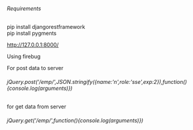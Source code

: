 <h6>Requirements</h6>
pip install djangorestframework<br/>
pip install pygments  <br/>

http://127.0.0.1:8000/

Using firebug

For post data to server<br/>
<h6>jQuery.post('/emp/',JSON.stringify({name:'n',role:'sse',exp:2}),function(){console.log(arguments)})</h6>

for get data from server<br/>
<h6>jQuery.get('/emp/',function(){console.log(arguments)})</h6>

